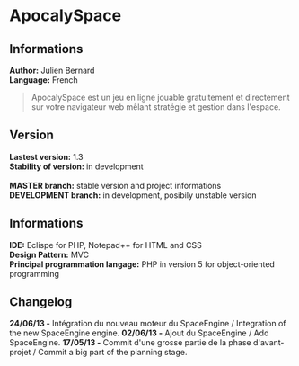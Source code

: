 # ApocalySpace

## Informations
**Author:** Julien Bernard<br>
**Language:** French

> ApocalySpace est un jeu en ligne jouable gratuitement et directement sur votre navigateur web mêlant stratégie et gestion dans l'espace.

## Version
**Lastest version:** 1.3<br>
**Stability of version:** in development<br>
<br>
**MASTER branch:** stable version and project informations<br>
**DEVELOPMENT branch:** in development, posibily unstable version<br>

## Informations
**IDE:** Eclispe for PHP, Notepad++ for HTML and CSS<br>
**Design Pattern:** MVC<br>
**Principal programmation langage:** PHP in version 5 for object-oriented programming<br>

## Changelog
**24/06/13 -** Intégration du nouveau moteur du SpaceEngine / Integration of the new SpaceEngine engine.
**02/06/13 -** Ajout du SpaceEngine / Add SpaceEngine.
**17/05/13 -** Commit d'une grosse partie de la phase d'avant-projet / Commit a big part of the planning stage.
